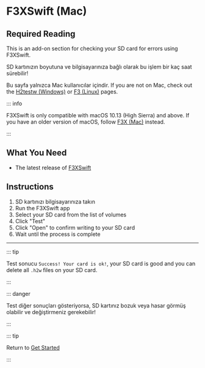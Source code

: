 # F3XSwift (Mac)

## Required Reading

This is an add-on section for checking your SD card for errors using F3XSwift.

SD kartınızın boyutuna ve bilgisayarınıza bağlı olarak bu işlem bir kaç saat sürebilir!

Bu sayfa yalnızca Mac kullanıcılar içindir. If you are not on Mac, check out the [H2testw (Windows)](h2testw-\(windows\)) or [F3 (Linux)](f3-\(linux\)) pages.

::: info

F3XSwift is only compatible with macOS 10.13 (High Sierra) and above. If you have an older version of macOS, follow [F3X (Mac)](f3x-\(mac\)) instead.

:::

## What You Need

- The latest release of [F3XSwift](https://github.com/vrunkel/F3XSwift/releases/latest)

## Instructions

1. SD kartınızı bilgisayarınıza takın
2. Run the F3XSwift app
3. Select your SD card from the list of volumes
4. Click "Test"
5. Click "Open" to confirm writing to your SD card
6. Wait until the process is complete

___

::: tip

Test sonucu `Success! Your card is ok!`, your SD card is good and you can delete all `.h2w` files on your SD card.

:::

::: danger

Test diğer sonuçları gösteriyorsa, SD kartınız bozuk veya hasar görmüş olabilir ve değiştirmeniz gerekebilir!

:::

::: tip

Return to [Get Started](get-started)

:::
